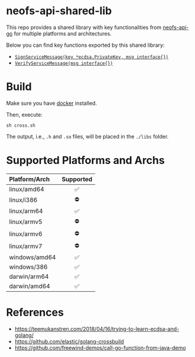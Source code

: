 # neofs-api-shared-lib

This repo provides a shared library with key functionalities from 
[neofs-api-go](https://github.com/nspcc-dev/neofs-api-go) for multiple platforms and architectures.

Below you can find key functions exported by this shared library:

- [`SignServiceMessage(key *ecdsa.PrivateKey, msg interface{})`](https://github.com/nspcc-dev/neofs-api-go/blob/master/signature/sign.go#L147)
- [`VerifyServiceMessage(msg interface{})`](https://github.com/nspcc-dev/neofs-api-go/blob/master/signature/sign.go#L227)

# Build

Make sure you have [docker](https://docker.com) installed.

Then, execute:

```shell
sh cross.sh
```

The output, i.e., `.h` and `.so` files, will be placed in the `./libs` folder.

# Supported Platforms and Archs

| Platform/Arch     | Supported |
| :-------------    | :---------: |
| linux/amd64       | ✅ |
| linux/i386        | ⛔ |
| linux/arm64       | ✅ |
| linux/armv5       | ⛔ |
| linux/armv6       | ⛔ |
| linux/armv7       | ⛔ |
| windows/amd64     | ✅ |
| windows/386       | ✅ |
| darwin/arm64      | ✅ |
| darwin/amd64      | ✅ |

# References

* https://teemukanstren.com/2018/04/16/trying-to-learn-ecdsa-and-golang/
* https://github.com/elastic/golang-crossbuild
* https://github.com/freewind-demos/call-go-function-from-java-demo